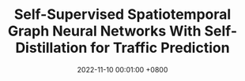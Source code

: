 ---
title:          "Self-Supervised Spatiotemporal Graph Neural Networks With Self-Distillation for Traffic Prediction"
date:           2022-11-10 00:01:00 +0800
selected:       true
pub:            "IEEE Transactions on Intelligent Transportation Systems"
pub_abb:        "(IEEE TITS)"
pub_date:       "2022"


authors:
  - Junzhong Ji
  - Fan Yu
  - Minglong Lei#

links:
  Paper: https://ieeexplore.ieee.org/abstract/document/9945668
  DOI: https://doi.org/10.1109/TITS.2022.3219626
---